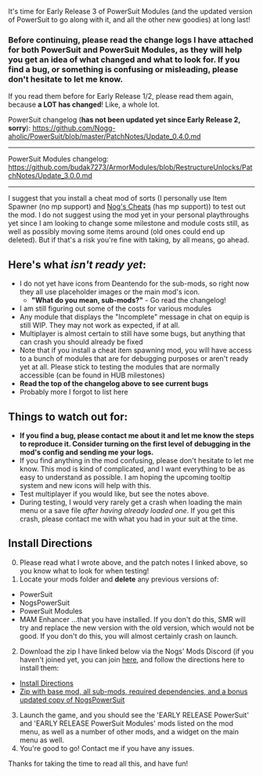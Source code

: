 It's time for Early Release 3 of PowerSuit Modules (and the updated version of PowerSuit to go along with it, and all the other new goodies) at long last!

### Before continuing, please read the change logs I have attached for both PowerSuit and PowerSuit Modules, as they will help you get an idea of what changed and what to look for. If you find a bug, or something is confusing or misleading, please don't hesitate to let me know.

If you read them before for Early Release 1/2, please read them again, because **a LOT has changed**! Like, a whole lot.

PowerSuit changelog (**has not been updated yet since Early Release 2, sorry**): https://github.com/Nogg-aholic/PowerSuit/blob/master/PatchNotes/Update_0.4.0.md

----

PowerSuit Modules changelog: https://github.com/budak7273/ArmorModules/blob/RestructureUnlocks/PatchNotes/Update_3.0.0.md

----

I suggest that you install a cheat mod of sorts (I personally use Item Spawner (no mp support) and [Nog's Cheats](https://ficsit.app/mod/DL3fU6mHkkGKbe) (has mp support)) to test out the mod. I do not suggest using the mod yet in your personal playthroughs yet since I am looking to change some milestone and module costs still, as well as possibly moving some items around (old ones could end up deleted). But if that's a risk you're fine with taking, by all means, go ahead.

## Here's what *isn't ready yet*:

- I do not yet have icons from Deantendo for the sub-mods, so right now they all use placeholder images or the main mod's icon.
	- **"What do you mean, sub-mods?"** - Go read the changelog!
- I am still figuring out some of the costs for various modules
- Any module that displays the "Incomplete" message in chat on equip is still WIP. They may not work as expected, if at all.
- Multiplayer is almost certain to still have some bugs, but anything that can crash you should already be fixed
- Note that if you install a cheat item spawning mod, you will have access to a bunch of modules that are for debugging purposes or aren't ready yet at all. Please stick to testing the modules that are normally accessible (can be found in HUB milestones)
- **Read the top of the changelog above to see current bugs**
- Probably more I forgot to list here

## Things to watch out for:

- **If you find a bug, please contact me about it and let me know the steps to reproduce it. Consider turning on the first level of debugging in the mod's config and sending me your logs.**
- If you find anything in the mod confusing, please don't hesitate to let me know. This mod is kind of complicated, and I want everything to be as easy to understand as possible. I am hoping the upcoming tooltip system and new icons will help with this.
- Test multiplayer if you would like, but see the notes above.
- During testing, I would very rarely get a crash when loading the main menu or a save file *after having already loaded one*. If you get this crash, please contact me with what you had in your suit at the time.

## Install Directions

0. Please read what I wrote above, and the patch notes I linked above, so you know what to look for when testing!
1. Locate your mods folder and **delete** any previous versions of:
- PowerSuit
- NogsPowerSuit
- PowerSuit Modules
- MAM Enhancer
...that you have installed. If you don't do this, SMR will try and replace the new version with the old version, which would not be good. If you don't do this, you will almost certainly crash on launch.
2. Download the zip I have linked below via the Nogs' Mods Discord (if you haven't joined yet, you can join [here](http://discord.gg/zqp6U7Y7Nu), and follow the directions here to install them:
- [Install Directions](https://docs.ficsit.app/satisfactory-modding/latest/ManualInstallDirections.html#_installing_your_mod_of_choice)
- [Zip with base mod, all sub-mods, required dependencies, and a bonus updated copy of NogsPowerSuit](https://cdn.discordapp.com/attachments/847973842525356113/864021236623605790/ArmorModules_EarlyRelease3.zip)

3. Launch the game, and you should see the 'EARLY RELEASE PowerSuit' and 'EARLY RELEASE PowerSuit Modules' mods listed on the mod menu, as well as a number of other mods, and a widget on the main menu as well.
4. You're good to go! Contact me if you have any issues.

Thanks for taking the time to read all this, and have fun!